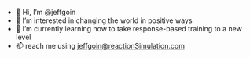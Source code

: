 - 👋 Hi, I’m @jeffgoin
- 👀 I’m interested in changing the world in positive ways
- 🌱 I’m currently learning how to take response-based training to a new level
- 📫 reach me using jeffgoin@reactionSimulation.com

<!---
jeffgoin/jeffgoin is a ✨ special ✨ repository because its `README.md` (this file) appears on your GitHub profile.
You can click the Preview link to take a look at your changes.
--->

